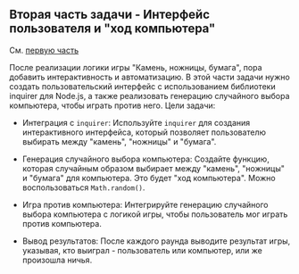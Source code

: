 ## Вторая часть задачи - Интерфейс пользователя и "ход компьютера"

См. [первую часть](0007-rock-paper-scissors.md)

После реализации логики игры "Камень, ножницы, бумага", пора добавить интерактивность и автоматизацию. В этой части задачи нужно создать пользовательский интерфейс с использованием библиотеки inquirer для Node.js, а также реализовать генерацию случайного выбора компьютера, чтобы играть против него.
Цели задачи:

-   Интеграция с `inquirer`: Используйте `inquirer` для создания интерактивного интерфейса, который позволяет пользователю выбирать между "камень", "ножницы" и "бумага".

-   Генерация случайного выбора компьютера: Создайте функцию, которая случайным образом выбирает между "камень", "ножницы" и "бумага" для компьютера. Это будет "ход компьютера". Можно воспользоваться `Math.random()`.

-   Игра против компьютера: Интегрируйте генерацию случайного выбора компьютера с логикой игры, чтобы пользователь мог играть против компьютера.

-   Вывод результатов: После каждого раунда выводите результат игры, указывая, кто выиграл - пользователь или компьютер, или же произошла ничья.
